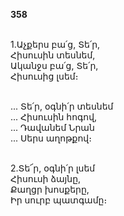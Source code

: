 **358**

\
1.Աչքերս բա՛ց, Տե՛ր,\
Հիսուսին տեսնեմ,\
Ականջս բա՛ց, Տե՛ր,\
Հիսուսից լսեմ։

\
 ... Տե՛ր, օգնի՛ր տեսնեմ\
 ... Հիսուսին հոգով,\
 ... Դավանեմ Նրան\
 ... Սերս աղոթքով։

\
2.Տե՜ր, օգնի՛ր լսեմ\
Հիսուսի ձայնը,\
Քաղցր խոսքերը,\
Իր սուրբ պատգամը։
